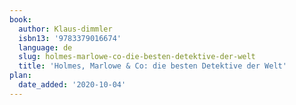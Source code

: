 ```yaml
---
book:
  author: Klaus-dimmler
  isbn13: '9783379016674'
  language: de
  slug: holmes-marlowe-co-die-besten-detektive-der-welt
  title: 'Holmes, Marlowe & Co: die besten Detektive der Welt'
plan:
  date_added: '2020-10-04'
---
```

